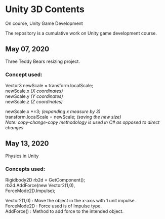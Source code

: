 # Unity 3D Contents
On course, Unity Game Development

The repository is a cumulative work on Unity game development course.

## May 07, 2020  
Three Teddy Bears resizing project.  
### Concept used:  
Vector3 newScale = transform.localScale;  
newScale.x *(X coordinates)*  
newScale.y *(Y coordinates)*  
newScale.z *(Z coordinates)*  
  
newScale.x \*=3; *(expanding x measure by 3)*   
transform.localScale = newScale; *(saving the new size)*  
*Note: copy-change-copy methodology is used in C# as opposed to direct changes*   

## May 13, 2020
Physics in Unity
### Concepts used:
Rigidbody2D rb2d = GetComponent<Rigidbody2D>();  
rb2d.AddForce(new Vector2(1,0),  
  ForceMode2D.Impulse);  
  
  Vector2(1,0) : Move the object in the x-axis with 1 unit impulse.  
  ForceMode2D : Force used is of Impulse type.  
  AddForce() : Method to add force to the intended object.
  
